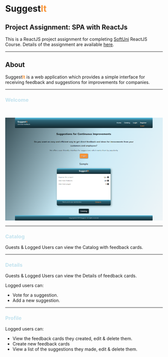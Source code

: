 # Suggest<span style="color:#F79234">**It**</span>
## Project Assignment: SPA with ReactJs


This is a ReactJS project assignment for completing [SoftUni](https://softuni.bg/)
ReactJS Course. Details of the assignment are available [here](https://github.com/zhenyahodges/SoftUni-Courses/blob/main/Front_End/REACT/REACT-PROJECT/ReactJS-Project-Assignment.docx).
***

## About

Suggest<span style="color:#F79234">**It**</span> is a web application which provides a simple interface for receiving feedback and suggestions for improvements for companies.
***

### <span style="color:#c2e2ee">Welcome</span>
<br>

![alt text](./readme-res/SuggestIt-Welcome-View%20(Custom).png "Welcome View")
***

### <span style="color:#c2e2ee">Catalog</span>

Guests & Logged Users can view the Catalog with feedback cards.
***

### <span style="color:#c2e2ee">Details</span>
Guests & Logged Users can view the Details of feedback cards.

Logged users can:
* Vote for a suggestion.
* Add a new suggestion.
***

### <span style="color:#c2e2ee">Profile</span>

Logged users can:
* View the feedback cards they created, edit & delete them.
* Create new feedback cards
* View a list of the suggestions they made, edit & delete them.




